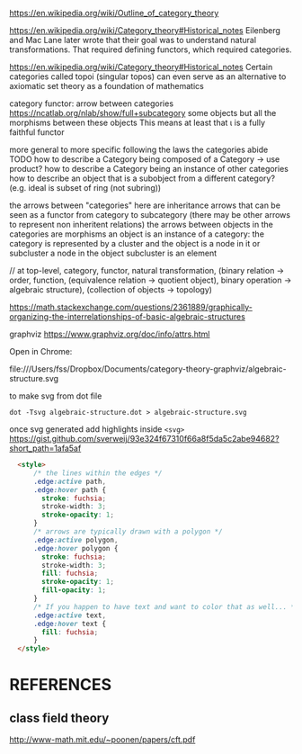 https://en.wikipedia.org/wiki/Outline_of_category_theory


https://en.wikipedia.org/wiki/Category_theory#Historical_notes
Eilenberg and Mac Lane later wrote that their goal was to understand natural transformations. That required defining functors, which required categories.

https://en.wikipedia.org/wiki/Category_theory#Historical_notes
Certain categories called topoi (singular topos) can even serve as an alternative to axiomatic set theory as a foundation of mathematics

category
functor: arrow between categories
https://ncatlab.org/nlab/show/full+subcategory
  some objects but all the morphisms between these objects
    This means at least that ι is a fully faithful functor

more general to more specific following the laws the categories abide
TODO
  how to describe a Category being composed of a Category -> use product?
  how to describe a Category being an instance of other categories
  how to describe an object that is a subobject from a different category? (e.g. ideal is subset of ring (not subring))


the arrows between "categories" here are inheritance arrows that can be seen as a functor from category to subcategory (there may be other arrows to represent non inheritent relations)
the arrows between objects in the categories are morphisms
an object is an instance of a category: the category is represented by a cluster and the object is a node in it or subcluster
  a node in the object subcluster is an element

// at top-level, category, functor, natural transformation, (binary relation -> order, function, (equivalence relation -> quotient object), binary operation -> algebraic structure), (collection of objects -> topology)

https://math.stackexchange.com/questions/2361889/graphically-organizing-the-interrelationships-of-basic-algebraic-structures


graphviz
https://www.graphviz.org/doc/info/attrs.html

Open in Chrome:

file:///Users/fss/Dropbox/Documents/category-theory-graphviz/algebraic-structure.svg

to make svg from dot file
```
dot -Tsvg algebraic-structure.dot > algebraic-structure.svg
```

once svg generated add highlights inside `<svg>`
https://gist.github.com/sverweij/93e324f67310f66a8f5da5c2abe94682?short_path=1afa5af
```html
  <style>
      /* the lines within the edges */
      .edge:active path,
      .edge:hover path {
        stroke: fuchsia;
        stroke-width: 3;
        stroke-opacity: 1;
      }
      /* arrows are typically drawn with a polygon */
      .edge:active polygon,
      .edge:hover polygon {
        stroke: fuchsia;
        stroke-width: 3;
        fill: fuchsia;
        stroke-opacity: 1;
        fill-opacity: 1;
      }
      /* If you happen to have text and want to color that as well... */
      .edge:active text,
      .edge:hover text {
        fill: fuchsia;
      }
  </style>
```

# REFERENCES

## class field theory
http://www-math.mit.edu/~poonen/papers/cft.pdf
